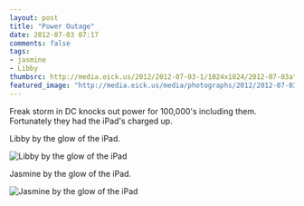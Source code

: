 ```yaml
---
layout: post
title: "Power Outage"
date: 2012-07-03 07:17
comments: false
tags: 
- jasmine
- Libby
thumbsrc: http://media.eick.us/2012/2012-07-03-1/1024x1024/2012-07-03at07.15.06.jpg
featured_image: "http://media.eick.us/media/photographs/2012/2012-07-03-1/2012-07-03at07.15.06.jpg"
---
```

Freak storm in DC knocks out power for 100,000's including them.  Fortunately they had the iPad's charged up.

Libby by the glow of the iPad.

![Libby by the glow of the iPad](http://media.eick.us/media/photographs/2012/2012-07-03-1/2012-07-03at07.15.06.jpg)


Jasmine by the glow of the iPad.

![Jasmine by the glow of the iPad](http://media.eick.us/media/photographs/2012/2012-07-03-1/2012-07-03at07.14.55.jpg)

